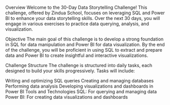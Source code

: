Overview
Welcome to the 30-Day Data Storytelling Challenge! This challenge, offered by Zindua School, focuses on leveraging SQL and Power BI to enhance your data storytelling skills. Over the next 30 days, you will engage in various exercises to practice data querying, analysis, and visualization.

Objective
The main goal of this challenge is to develop a strong foundation in SQL for data manipulation and Power BI for data visualization. By the end of the challenge, you will be proficient in using SQL to extract and prepare data and Power BI to create insightful and interactive visualizations.

Challenge Structure
The challenge is structured into daily tasks, each designed to build your skills progressively. Tasks will include:

Writing and optimizing SQL queries
Creating and managing databases
Performing data analysis
Developing visualizations and dashboards in Power BI
Tools and Technologies
SQL: For querying and managing data
Power BI: For creating data visualizations and dashboards
